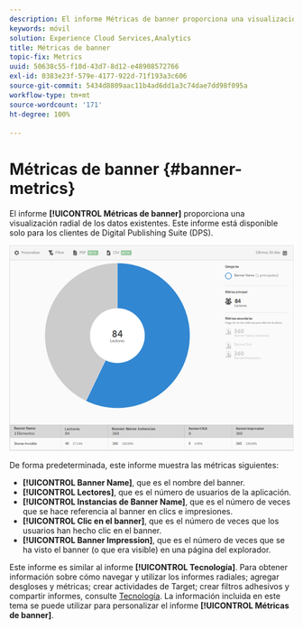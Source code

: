 ```yaml
---
description: El informe Métricas de banner proporciona una visualización de destello solar de los datos existentes. Este informe está disponible solo para los clientes de Digital Publishing Suite (DPS).
keywords: móvil
solution: Experience Cloud Services,Analytics
title: Métricas de banner
topic-fix: Metrics
uuid: 50638c55-f10d-43d7-8d12-e48908572766
exl-id: 0383e23f-579e-4177-922d-71f193a3c606
source-git-commit: 5434d8809aac11b4ad6dd1a3c74dae7dd98f095a
workflow-type: tm+mt
source-wordcount: '171'
ht-degree: 100%

---
```


# Métricas de banner {#banner-metrics}

El informe **[!UICONTROL Métricas de banner]** proporciona una visualización radial de los datos existentes. Este informe está disponible solo para los clientes de Digital Publishing Suite (DPS).

![](assets/dps_banner_name.png)

De forma predeterminada, este informe muestra las métricas siguientes:

* **[!UICONTROL Banner Name]**, que es el nombre del banner.
* **[!UICONTROL Lectores]**, que es el número de usuarios de la aplicación.
* **[!UICONTROL Instancias de Banner Name]**, que es el número de veces que se hace referencia al banner en clics e impresiones.
* **[!UICONTROL Clic en el banner]**, que es el número de veces que los usuarios han hecho clic en el banner.
* **[!UICONTROL Banner Impression]**, que es el número de veces que se ha visto el banner (o que era visible) en una página del explorador.

Este informe es similar al informe **[!UICONTROL Tecnología]**. Para obtener información sobre cómo navegar y utilizar los informes radiales; agregar desgloses y métricas; crear actividades de Target; crear filtros adhesivos y compartir informes, consulte [Tecnología](/help/using/usage/reports-technology.md). La información incluida en este tema se puede utilizar para personalizar el informe **[!UICONTROL Métricas de banner]**.
